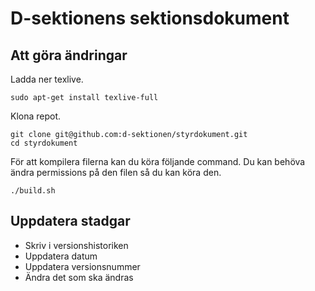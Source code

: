 # D-sektionens sektionsdokument

## Att göra ändringar

Ladda ner texlive.

```
sudo apt-get install texlive-full
```

Klona repot.

```
git clone git@github.com:d-sektionen/styrdokument.git
cd styrdokument
```

För att kompilera filerna kan du köra följande command. Du kan behöva ändra permissions på den filen så du kan köra den.

```
./build.sh
```

## Uppdatera stadgar

- Skriv i versionshistoriken
- Uppdatera datum
- Uppdatera versionsnummer
- Ändra det som ska ändras
